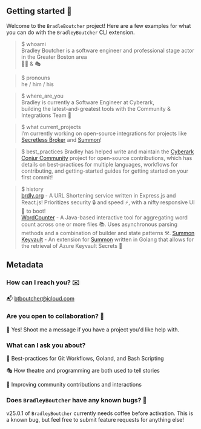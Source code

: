 ## Getting started 👋
Welcome to the `BradleBoutcher` project! Here are a few examples for what you can do with the `BradleyBoutcher` CLI extension.

> $ whoami  
Bradley Boutcher is a software engineer and professional stage actor in the Greater Boston area  
👨‍💻 & 🎭

> $ pronouns  
he / him / his

> $ where_are_you  
Bradley is currently a Software Engineer at Cyberark,  
building the latest-and-greatest tools with the Community & Integrations Team 🧰

> $ what current_projects  
I’m currently working on open-source integrations for projects like  
[Secretless Broker](https://github.com/cyberark/secretless-broker) and [Summon](https://github.com/cyberark/summon)!

> $ best_practices
Bradley has helped write and maintain the [Cyberark Conjur Community](https://github.com/cyberark/community/tree/master/Conjur) project for open-source contributions, which
has details on best-practices for multiple languages, workflows for contributing, and getting-started guides for getting started on your first commit!

> $ history  
[brdly.org](https://github.com/BradleyBoutcher/brdly.org) - A URL Shortening service written in Express.js and React.js! Prioritizes security 🔒 and speed ⚡, with a nifty responsive UI 📱 to boot!  
[WordCounter](https://github.com/BradleyBoutcher/WordCounter) - A Java-based interactive tool for aggregating word count across one or more files 📚. Uses asynchronous parsing methods and a combination of builder and state patterns ⚒️.
[Summon Keyvault](https://github.com/BradleyBoutcher/summon-keyvault) - An extension for [Summon](https://github.com/cyberark/summon) written in Golang that allows for the retrieval of Azure Keyvault Secrets 🤫

## Metadata

### How can I reach you? ✉️
📬 btboutcher@icloud.com

### Are you open to collaboration? 👯
🤝 Yes! Shoot me a message if you have a project you'd like help with. 

### What can I ask you about? 
💪 Best-practices for Git Workflows, Goland, and Bash Scripting

🎭 How theatre and programming are both used to tell stories

🙋 Improving community contributions and interactions

### Does `BradleyBoutcher` have any known bugs? 👾
v25.0.1 of `BradleyBoutcher` currently needs coffee before activation. 
This is a known bug, but feel free to submit feature requests for anything else!
